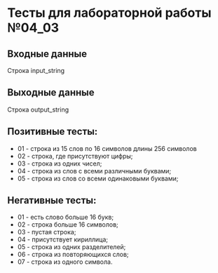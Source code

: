 # Тесты для лабораторной работы №04_03
## Входные данные
Строка input_string
## Выходные данные
Строка output_string
## Позитивные тесты:
- 01 - строка из 15 слов по 16 символов длины 256 символов
- 02 - строка, где присутствуют цифры;
- 03 - строка из одних чисел;
- 04 - строка из слов с всеми различными буквами;
- 05 - строка из слов со всеми одинаковыми буквами;
## Негативные тесты:
- 01 - есть слово больше 16 букв;
- 02 - строка больше 16 символов;
- 03 - пустая строка;
- 04 - присутствует кириллица;
- 05 - строка из одних разделителей;
- 06 - строка из повторяющихся слов;
- 07 - строка из одного символа.
